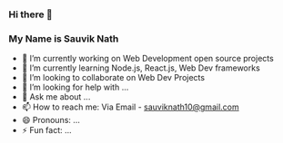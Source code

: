 ### Hi there 👋

### My Name is Sauvik Nath

- 🔭 I’m currently working on Web Development open source projects
- 🌱 I’m currently learning Node.js, React.js, Web Dev frameworks
- 👯 I’m looking to collaborate on Web Dev Projects
- 🤔 I’m looking for help with ...
- 💬 Ask me about ...
- 📫 How to reach me: Via Email - sauviknath10@gmail.com
- 😄 Pronouns: ...
- ⚡ Fun fact: ...

